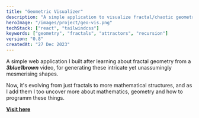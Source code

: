 ```yaml
---
title: "Geometric Visualizer"
description: "A simple application to visualize fractal/chaotic geometry."
heroImage: "/images/project/geo-vis.png"
techStack: ["react", "tailwindcss"]
keywords: ["geometry", "fractals", "attractors", "recursion"]
version: "0.8"
createdAt: "27 Dec 2023"
---
```


A simple web application I built after learning about fractal geometry from a **_3blue1brown_** video, for generating these intricate yet unassumingly mesmerising shapes.

Now, it's evolving from just fractals to more mathematical structures, and as I add them I too uncover more about mathematics, geometry and how to programm these things.

**[Visit here](https://xenitane.github.io/geo-vis)**
